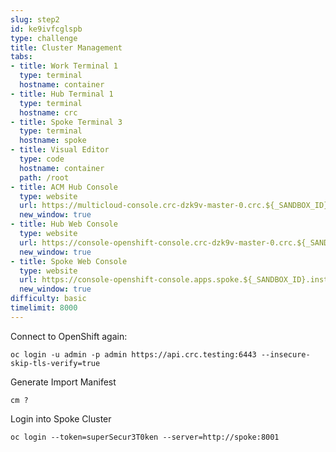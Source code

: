 ```yaml
---
slug: step2
id: ke9ivfcglspb
type: challenge
title: Cluster Management
tabs:
- title: Work Terminal 1
  type: terminal
  hostname: container
- title: Hub Terminal 1
  type: terminal
  hostname: crc
- title: Spoke Terminal 3
  type: terminal
  hostname: spoke
- title: Visual Editor
  type: code
  hostname: container
  path: /root
- title: ACM Hub Console
  type: website
  url: https://multicloud-console.crc-dzk9v-master-0.crc.${_SANDBOX_ID}.instruqt.io
  new_window: true
- title: Hub Web Console
  type: website
  url: https://console-openshift-console.crc-dzk9v-master-0.crc.${_SANDBOX_ID}.instruqt.io
  new_window: true
- title: Spoke Web Console
  type: website
  url: https://console-openshift-console.apps.spoke.${_SANDBOX_ID}.instruqt.io
  new_window: true
difficulty: basic
timelimit: 8000
---
```

Connect to OpenShift again:

```
oc login -u admin -p admin https://api.crc.testing:6443 --insecure-skip-tls-verify=true
```

Generate Import Manifest

```
cm ?
```

Login into Spoke Cluster
```
oc login --token=superSecur3T0ken --server=http://spoke:8001
```